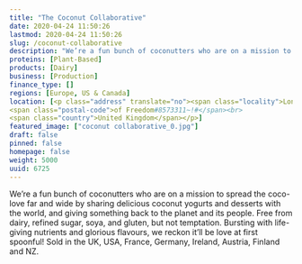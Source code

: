 ```yaml
---
title: "The Coconut Collaborative"
date: 2020-04-24 11:50:26
lastmod: 2020-04-24 11:50:26
slug: /coconut-collaborative
description: "We’re a fun bunch of coconutters who are on a mission to spread the coco-love far and wide by sharing delicious coconut yogurts and desserts with the world, and giving something back to the planet and its people. Free from dairy, refined sugar, soya, and gluten, but not temptation. Bursting with life-giving nutrients and glorious flavours, we reckon it’ll be love at first spoonful! Sold in the UK, USA, France, Germany, Ireland, Austria, Finland and NZ."
proteins: [Plant-Based]
products: [Dairy]
business: [Production]
finance_type: []
regions: [Europe, US & Canada]
location: [<p class="address" translate="no"><span class="locality">London</span><br>
<span class="postal-code">of Freedom#8573311~!#</span><br>
<span class="country">United Kingdom</span></p>]
featured_image: ["coconut collaborative_0.jpg"]
draft: false
pinned: false
homepage: false
weight: 5000
uuid: 6725
---
```

<p>We’re a fun bunch of coconutters who are on a mission to spread the coco-love far and wide by sharing delicious coconut yogurts and desserts with the world, and giving something back to the planet and its people. Free from dairy, refined sugar, soya, and gluten, but not temptation. Bursting with life-giving nutrients and glorious flavours, we reckon it’ll be love at first spoonful! Sold in the UK, USA, France, Germany, Ireland, Austria, Finland and NZ.</p>
